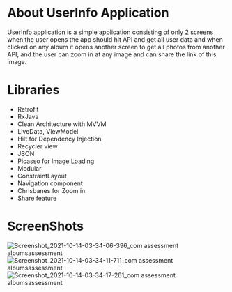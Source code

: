 # About UserInfo Application
UserInfo application is a simple application consisting of only 2 screens when the user opens the app should hit API and get all user data and when clicked on any album it opens another screen to get all photos from another API, and the user can zoom in at any image and can share the link of this image.
# Libraries
- Retrofit
- RxJava
- Clean Architecture with MVVM
- LiveData, ViewModel
- Hilt for Dependency Injection
- Recycler view 
- JSON
- Picasso for Image Loading
- Modular
- ConstraintLayout
- Navigation component
- Chrisbanes for Zoom in
- Share feature
# ScreenShots
![Screenshot_2021-10-14-03-34-06-396_com assessment albumsassessment](https://user-images.githubusercontent.com/40995581/137235780-dfefdd9a-7df9-4823-a1de-08439efb2499.jpg) ![Screenshot_2021-10-14-03-34-11-711_com assessment albumsassessment](https://user-images.githubusercontent.com/40995581/137235860-3a7ac780-4bb6-43c1-813b-b739cf2f2443.jpg) ![Screenshot_2021-10-14-03-34-17-261_com assessment albumsassessment](https://user-images.githubusercontent.com/40995581/137235878-b536510d-a55d-403a-8f4e-4f23718b08ef.jpg)




